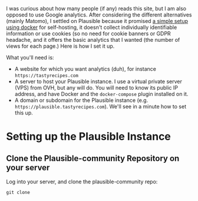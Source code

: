 I was curious about how many people (if any) reads this site, but I am also opposed to use Google analytics. After considering the different alternatives (mainly Matomo), I settled on Plausible because it promised [a simple setup using docker](https://github.com/plausible/community-edition) for self-hosting, it doesn't collect individually identifiable information or use cookies (so no need for cookie banners or GDPR headache, and it offers the basic analytics that I wanted (the number of views for each page.) Here is how I set it up.

What you'll need is:
* A website for which you want analytics  (duh), for instance `https://tastyrecipes.com`
* A server to host your Plausible instance. I use a virtual private server (VPS) from OVH, but any will do. You will need to know its public IP address, and have Docker and the `docker-compose` plugin installed on it.
* A domain or subdomain for the Plausible instance (e.g. `https://plausible.tastyrecipes.com`). We'll see in a minute how to set this up. 

# Setting up the Plausible Instance
## Clone the Plausible-community Repository on your server
Log into your server, and clone the plausible-community repo:
```
git clone 
```
